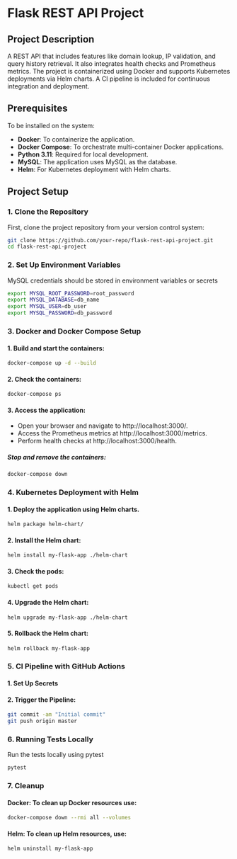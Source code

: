 # Flask REST API Project

## Project Description

A REST API that includes features like domain lookup, IP validation, and query history retrieval.
It also integrates health checks and Prometheus metrics.
The project is containerized using Docker and supports Kubernetes deployments via Helm charts.
A CI pipeline is included for continuous integration and deployment.

## Prerequisites

To be installed on the system:

- **Docker**: To containerize the application.
- **Docker Compose**: To orchestrate multi-container Docker applications.
- **Python 3.11**: Required for local development.
- **MySQL**: The application uses MySQL as the database.
- **Helm**: For Kubernetes deployment with Helm charts.

## Project Setup

### 1. Clone the Repository

First, clone the project repository from your version control system:

```bash
git clone https://github.com/your-repo/flask-rest-api-project.git
cd flask-rest-api-project
```

### 2. Set Up Environment Variables

MySQL credentials should be stored in environment variables or secrets

```bash
export MYSQL_ROOT_PASSWORD=root_password
export MYSQL_DATABASE=db_name
export MYSQL_USER=db_user
export MYSQL_PASSWORD=db_password
```

### 3. Docker and Docker Compose Setup

#### 1. Build and start the containers:

```bash
docker-compose up -d --build
```

#### 2. Check the containers:

```bash
docker-compose ps
```

#### 3. Access the application:

- Open your browser and navigate to http://localhost:3000/.
- Access the Prometheus metrics at http://localhost:3000/metrics.
- Perform health checks at http://localhost:3000/health.

##### Stop and remove the containers:

```bash
docker-compose down
```


### 4. Kubernetes Deployment with Helm

#### 1. Deploy the application using Helm charts.

```bash
helm package helm-chart/
```

#### 2. Install the Helm chart:

```bash
helm install my-flask-app ./helm-chart
```

#### 3. Check the pods:

```bash
kubectl get pods
```

#### 4. Upgrade the Helm chart:

```bash
helm upgrade my-flask-app ./helm-chart
```

#### 5. Rollback the Helm chart:

```bash
helm rollback my-flask-app
```


### 5. CI Pipeline with GitHub Actions

#### 1. Set Up Secrets

#### 2. Trigger the Pipeline:

```bash
git commit -am "Initial commit"
git push origin master
```


### 6. Running Tests Locally

Run the tests locally using pytest

```bash
pytest
```

### 7. Cleanup

#### Docker: To clean up Docker resources use:

```bash
docker-compose down --rmi all --volumes
```

#### Helm: To clean up Helm resources, use:

```bash
helm uninstall my-flask-app
```
